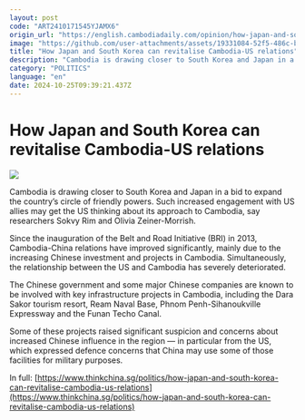 ```yaml
---
layout: post
code: "ART2410171545YJAMX6"
origin_url: "https://english.cambodiadaily.com/opinion/how-japan-and-south-korea-can-revitalise-cambodia-us-relations-189222/"
image: "https://github.com/user-attachments/assets/19331084-52f5-486c-b3ef-b87c05e3f737"
title: "How Japan and South Korea can revitalise Cambodia-US relations"
description: "Cambodia is drawing closer to South Korea and Japan in a bid to expand the country’s circle of friendly powers. Such increased engagement with US allies may get the US thinking about its approach to Cambodia, say researchers Sokvy Rim and Olivia Zeiner-Morrish."
category: "POLITICS"
language: "en"
date: 2024-10-25T09:39:21.437Z
---
```


# How Japan and South Korea can revitalise Cambodia-US relations

 ![](https://github.com/user-attachments/assets/d58c0229-4133-4ea3-b627-38a86da3a4f4)

Cambodia is drawing closer to South Korea and Japan in a bid to expand the country’s circle of friendly powers. Such increased engagement with US allies may get the US thinking about its approach to Cambodia, say researchers Sokvy Rim and Olivia Zeiner-Morrish.

Since the inauguration of the Belt and Road Initiative (BRI) in 2013, Cambodia-China relations have improved significantly, mainly due to the increasing Chinese investment and projects in Cambodia. Simultaneously, the relationship between the US and Cambodia has severely deteriorated.

The Chinese government and some major Chinese companies are known to be involved with key infrastructure projects in Cambodia, including the Dara Sakor tourism resort, Ream Naval Base, Phnom Penh-Sihanoukville Expressway and the Funan Techo Canal.

Some of these projects raised significant suspicion and concerns about increased Chinese influence in the region — in particular from the US, which expressed defence concerns that China may use some of those facilities for military purposes.

In full: [https://www.thinkchina.sg/politics/how-japan-and-south-korea-can-revitalise-cambodia-us-relations](https://www.thinkchina.sg/politics/how-japan-and-south-korea-can-revitalise-cambodia-us-relations)